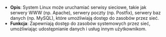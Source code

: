 - **Opis**: System Linux może uruchamiać serwisy sieciowe, takie jak serwery WWW (np. Apache), serwery poczty (np. Postfix), serwery baz danych (np. MySQL), które umożliwiają dostęp do zasobów przez sieć.
- **Funkcja**: Zapewniają dostęp do zasobów systemowych przez sieć, umożliwiając udostępnianie danych i usług innym użytkownikom.